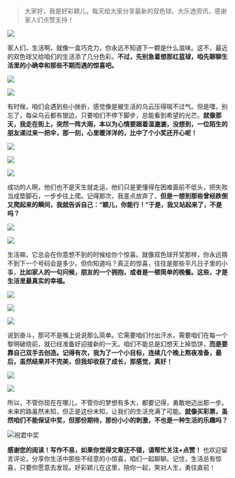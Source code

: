 > 大家好，我是好彩颖儿，每天给大家分享最新的双色球、大乐透资讯，感谢家人们点赞支持！

![](https://cdn.jsdelivr.net/gh/wangwenjie1314/PicCDN/2024-7-11/1720660897499-image.png)

家人们，生活啊，就像一盒巧克力，你永远不知道下一颗是什么滋味。这不，最近的双色球又给咱们的生活添了几分色彩。**不过，先别急着想那红蓝球，咱先聊聊生活里的小确幸和那些不期而遇的惊喜吧。**

![](https://cdn.jsdelivr.net/gh/wangwenjie1314/PicCDN/2024-7-21/1721530620643-image.png)

![](https://cdn.jsdelivr.net/gh/wangwenjie1314/PicCDN/2024-7-21/1721530636979-image.png)

有时候，咱们会遇到些小挫折，感觉像是被生活的乌云压得喘不过气。但是嘿，别忘了，每朵乌云都有银边，只要咱们不停下脚步，总能看到希望的光芒。**就像那天，我走在街上，突然一阵大雨，本以为心情要跟着湿漉漉，没想到，一位陌生的朋友递过来一把伞，那一刻，心里暖洋洋的，比中了个小奖还开心呢！**

![](https://cdn.jsdelivr.net/gh/wangwenjie1314/PicCDN/2024-7-21/1721530642400-image.png)

![](https://cdn.jsdelivr.net/gh/wangwenjie1314/PicCDN/2024-7-21/1721530648876-image.png)


![](https://cdn.jsdelivr.net/gh/wangwenjie1314/PicCDN/2024-7-21/1721530889721-image.png)

成功的人啊，他们也不是天生就走运，他们只是更懂得在困难面前不低头，把失败当成垫脚石，一步步往上爬。记得那次，我差点放弃了，**但是一想到那些曾经跌倒又爬起来的瞬间，我就告诉自己：“颖儿，你能行！”于是，我又站起来了，不是吗？**

![](https://cdn.jsdelivr.net/gh/wangwenjie1314/PicCDN/2024-7-21/1721530661117-image.png)

![](https://cdn.jsdelivr.net/gh/wangwenjie1314/PicCDN/2024-7-21/1721530668867-image.png)

生活嘛，它总会在你意想不到的时候给你个惊喜。就像双色球开奖那样，你永远猜不到下一个号码会是多少。但你知道吗？真正的惊喜，往往是那些平凡日子里的小事，**比如家人的一句问候，朋友的一个拥抱，或者是一顿简单的晚餐。这些，才是生活里最真实的幸福。**

![](https://cdn.jsdelivr.net/gh/wangwenjie1314/PicCDN/2024-7-21/1721530680563-image.png)

![](https://cdn.jsdelivr.net/gh/wangwenjie1314/PicCDN/2024-7-21/1721530686835-image.png)

![](https://cdn.jsdelivr.net/gh/wangwenjie1314/PicCDN/2024-7-21/1721530841348-image.png)

说到奋斗，那可不是嘴上说说那么简单。它需要咱们付出汗水，需要咱们在每一个黎明破晓前，就已经准备好迎接新的一天。咱们不能总是幻想天上掉馅饼，**而是要靠自己双手去创造。记得有次，我为了一个小目标，连续几个晚上熬夜准备，最后，虽然结果并不完美，但我却收获了成长，那感觉，真好！**

![](https://cdn.jsdelivr.net/gh/wangwenjie1314/PicCDN/2024-7-21/1721530806639-image.png)


![](https://cdn.jsdelivr.net/gh/wangwenjie1314/PicCDN/2024-7-21/1721530736053-image.png)

所以，不管你现在在哪儿，不管你的梦想有多大，都要记得，勇敢地迈出那一步。未来的路虽然未知，但正是这份未知，让我们的生活充满了可能。**就像买彩票，虽然咱们不能保证中奖，但那份期待，那份小小的刺激，不也是一种生活的乐趣吗？**


![祝君中奖](https://cdn.jsdelivr.net/gh/wangwenjie1314/PicCDN/2024-7-21/1721531063676-image.png)


**感谢您的阅读！写作不易，如果你觉得文章还不错，请帮忙关注+点赞！** 也欢迎留言评论，分享你生活中那些不经意的小惊喜，咱们一起聊聊。记住，生活总有惊喜，只要你愿意去发现。好彩颖儿在这里，陪你一起，笑对人生，勇往直前！